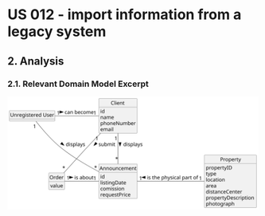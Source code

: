 # US 012 -  import information from a legacy system

## 2. Analysis

### 2.1. Relevant Domain Model Excerpt 

![Domain Model](svg/us012-domain-model.svg)
